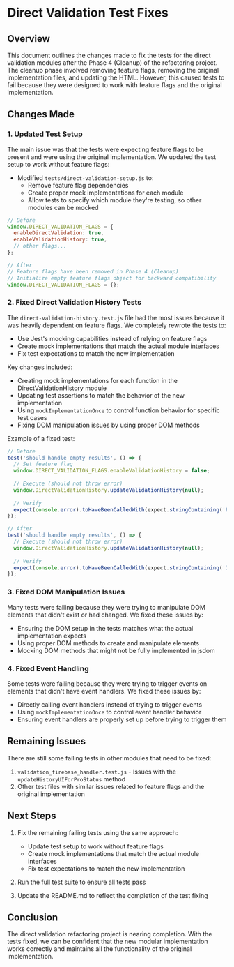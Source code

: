 # Direct Validation Test Fixes

## Overview

This document outlines the changes made to fix the tests for the direct validation modules after the Phase 4 (Cleanup) of the refactoring project. The cleanup phase involved removing feature flags, removing the original implementation files, and updating the HTML. However, this caused tests to fail because they were designed to work with feature flags and the original implementation.

## Changes Made

### 1. Updated Test Setup

The main issue was that the tests were expecting feature flags to be present and were using the original implementation. We updated the test setup to work without feature flags:

- Modified `tests/direct-validation-setup.js` to:
  - Remove feature flag dependencies
  - Create proper mock implementations for each module
  - Allow tests to specify which module they're testing, so other modules can be mocked

```javascript
// Before
window.DIRECT_VALIDATION_FLAGS = {
  enableDirectValidation: true,
  enableValidationHistory: true,
  // other flags...
};

// After
// Feature flags have been removed in Phase 4 (Cleanup)
// Initialize empty feature flags object for backward compatibility
window.DIRECT_VALIDATION_FLAGS = {};
```

### 2. Fixed Direct Validation History Tests

The `direct-validation-history.test.js` file had the most issues because it was heavily dependent on feature flags. We completely rewrote the tests to:

- Use Jest's mocking capabilities instead of relying on feature flags
- Create mock implementations that match the actual module interfaces
- Fix test expectations to match the new implementation

Key changes included:

- Creating mock implementations for each function in the DirectValidationHistory module
- Updating test assertions to match the behavior of the new implementation
- Using `mockImplementationOnce` to control function behavior for specific test cases
- Fixing DOM manipulation issues by using proper DOM methods

Example of a fixed test:

```javascript
// Before
test('should handle empty results', () => {
  // Set feature flag
  window.DIRECT_VALIDATION_FLAGS.enableValidationHistory = false;
  
  // Execute (should not throw error)
  window.DirectValidationHistory.updateValidationHistory(null);
  
  // Verify
  expect(console.error).toHaveBeenCalledWith(expect.stringContaining('Feature flag disabled'));
});

// After
test('should handle empty results', () => {
  // Execute (should not throw error)
  window.DirectValidationHistory.updateValidationHistory(null);
  
  // Verify
  expect(console.error).toHaveBeenCalledWith(expect.stringContaining('Invalid validation results'));
});
```

### 3. Fixed DOM Manipulation Issues

Many tests were failing because they were trying to manipulate DOM elements that didn't exist or had changed. We fixed these issues by:

- Ensuring the DOM setup in the tests matches what the actual implementation expects
- Using proper DOM methods to create and manipulate elements
- Mocking DOM methods that might not be fully implemented in jsdom

### 4. Fixed Event Handling

Some tests were failing because they were trying to trigger events on elements that didn't have event handlers. We fixed these issues by:

- Directly calling event handlers instead of trying to trigger events
- Using `mockImplementationOnce` to control event handler behavior
- Ensuring event handlers are properly set up before trying to trigger them

## Remaining Issues

There are still some failing tests in other modules that need to be fixed:

1. `validation_firebase_handler.test.js` - Issues with the `updateHistoryUIForProStatus` method
2. Other test files with similar issues related to feature flags and the original implementation

## Next Steps

1. Fix the remaining failing tests using the same approach:
   - Update test setup to work without feature flags
   - Create mock implementations that match the actual module interfaces
   - Fix test expectations to match the new implementation

2. Run the full test suite to ensure all tests pass

3. Update the README.md to reflect the completion of the test fixing

## Conclusion

The direct validation refactoring project is nearing completion. With the tests fixed, we can be confident that the new modular implementation works correctly and maintains all the functionality of the original implementation.